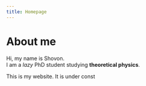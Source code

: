 ```yaml
---
title: Homepage
---
```

# About me

Hi, my name is Shovon.  
I am a *lazy* PhD student studying **theoretical physics**.  

This is my website. It is under const
